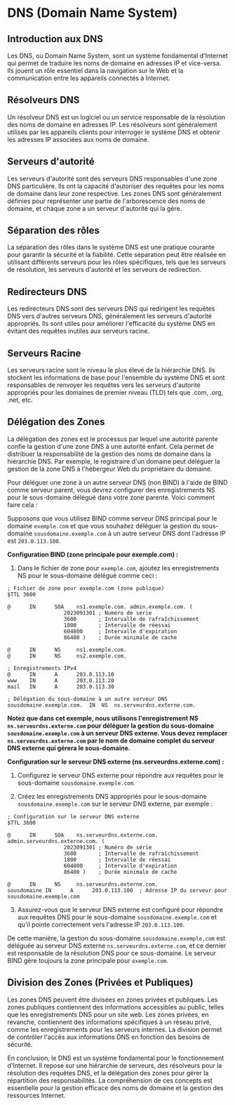 # DNS (Domain Name System) 

## Introduction aux DNS

Les DNS, ou Domain Name System, sont un système fondamental d'Internet qui permet de traduire les noms de domaine en adresses IP et vice-versa. Ils jouent un rôle essentiel dans la navigation sur le Web et la communication entre les appareils connectés à Internet.

## Résolveurs DNS

Un résolveur DNS est un logiciel ou un service responsable de la résolution des noms de domaine en adresses IP. Les résolveurs sont généralement utilisés par les appareils clients pour interroger le système DNS et obtenir les adresses IP associées aux noms de domaine.

## Serveurs d'autorité

Les serveurs d'autorité sont des serveurs DNS responsables d'une zone DNS particulière. Ils ont la capacité d'autoriser des requêtes pour les noms de domaine dans leur zone respective. Les zones DNS sont généralement définies pour représenter une partie de l'arborescence des noms de domaine, et chaque zone a un serveur d'autorité qui la gère.

## Séparation des rôles

La séparation des rôles dans le système DNS est une pratique courante pour garantir la sécurité et la fiabilité. Cette séparation peut être réalisée en utilisant différents serveurs pour les rôles spécifiques, tels que les serveurs de résolution, les serveurs d'autorité et les serveurs de redirection.

## Redirecteurs DNS

Les redirecteurs DNS sont des serveurs DNS qui redirigent les requêtes DNS vers d'autres serveurs DNS, généralement les serveurs d'autorité appropriés. Ils sont utiles pour améliorer l'efficacité du système DNS en évitant des requêtes inutiles aux serveurs racine.

## Serveurs Racine

Les serveurs racine sont le niveau le plus élevé de la hiérarchie DNS. Ils stockent les informations de base pour l'ensemble du système DNS et sont responsables de renvoyer les requêtes vers les serveurs d'autorité appropriés pour les domaines de premier niveau (TLD) tels que .com, .org, .net, etc.

## Délégation des Zones

La délégation des zones est le processus par lequel une autorité parente confie la gestion d'une zone DNS à une autorité enfant. Cela permet de distribuer la responsabilité de la gestion des noms de domaine dans la hiérarchie DNS. Par exemple, le registraire d'un domaine peut déléguer la gestion de la zone DNS à l'hébergeur Web du propriétaire du domaine.

Pour déléguer une zone à un autre serveur DNS (non BIND) à l'aide de BIND comme serveur parent, vous devrez configurer des enregistrements NS pour le sous-domaine délégué dans votre zone parente. Voici comment faire cela :

Supposons que vous utilisez BIND comme serveur DNS principal pour le domaine `exemple.com` et que vous souhaitez déléguer la gestion du sous-domaine `sousdomaine.exemple.com` à un autre serveur DNS dont l'adresse IP est `203.0.113.100`.

**Configuration BIND (zone principale pour exemple.com) :**

1. Dans le fichier de zone pour `exemple.com`, ajoutez les enregistrements NS pour le sous-domaine délégué comme ceci :

```plaintext
; Fichier de zone pour exemple.com (zone publique)
$TTL 3600

@      IN      SOA    ns1.exemple.com. admin.exemple.com. (
                  2023091301 ; Numéro de série
                  3600       ; Intervalle de rafraîchissement
                  1800       ; Intervalle de réessai
                  604800     ; Intervalle d'expiration
                  86400 )    ; Durée minimale de cache

@      IN      NS     ns1.exemple.com.
@      IN      NS     ns2.exemple.com.

; Enregistrements IPv4
@      IN      A      203.0.113.10
www    IN      A      203.0.113.20
mail   IN      A      203.0.113.30

; Délégation du sous-domaine à un autre serveur DNS
sousdomaine.exemple.com.  IN  NS  ns.serveurdns.externe.com.
```

**Notez que dans cet exemple, nous utilisons l'enregistrement NS `ns.serveurdns.externe.com` pour déléguer la gestion du sous-domaine `sousdomaine.exemple.com` à un serveur DNS externe. Vous devez remplacer `ns.serveurdns.externe.com` par le nom de domaine complet du serveur DNS externe qui gérera le sous-domaine.**

**Configuration sur le serveur DNS externe (ns.serveurdns.externe.com) :**

1. Configurez le serveur DNS externe pour répondre aux requêtes pour le sous-domaine `sousdomaine.exemple.com`.

2. Créez les enregistrements DNS appropriés pour le sous-domaine `sousdomaine.exemple.com` sur le serveur DNS externe, par exemple :

```plaintext
; Configuration sur le serveur DNS externe
$TTL 3600

@      IN      SOA    ns.serveurdns.externe.com. admin.serveurdns.externe.com. (
                  2023091301 ; Numéro de série
                  3600       ; Intervalle de rafraîchissement
                  1800       ; Intervalle de réessai
                  604800     ; Intervalle d'expiration
                  86400 )    ; Durée minimale de cache

@      IN      NS     ns.serveurdns.externe.com.
sousdomaine IN      A      203.0.113.100  ; Adresse IP du serveur pour sousdomaine.exemple.com
```

3. Assurez-vous que le serveur DNS externe est configuré pour répondre aux requêtes DNS pour le sous-domaine `sousdomaine.exemple.com` et qu'il pointe correctement vers l'adresse IP `203.0.113.100`.

De cette manière, la gestion du sous-domaine `sousdomaine.exemple.com` est déléguée au serveur DNS externe `ns.serveurdns.externe.com`, et ce dernier est responsable de la résolution DNS pour ce sous-domaine. Le serveur BIND gère toujours la zone principale pour `exemple.com`.

## Division des Zones (Privées et Publiques)

Les zones DNS peuvent être divisées en zones privées et publiques. Les zones publiques contiennent des informations accessibles au public, telles que les enregistrements DNS pour un site web. Les zones privées, en revanche, contiennent des informations spécifiques à un réseau privé, comme les enregistrements pour les serveurs internes. La division permet de contrôler l'accès aux informations DNS en fonction des besoins de sécurité.

En conclusion, le DNS est un système fondamental pour le fonctionnement d'Internet. Il repose sur une hiérarchie de serveurs, des résolveurs pour la résolution des requêtes DNS, et la délégation des zones pour gérer la répartition des responsabilités. La compréhension de ces concepts est essentielle pour la gestion efficace des noms de domaine et la gestion des ressources Internet.